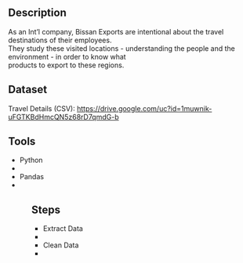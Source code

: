 ## Description
As an Int’l company, Bissan Exports are intentional about the travel destinations of their employees.<br>
They study these visited locations - understanding the people and the environment - in order to know
what <br>products to export to these regions.

## Dataset
Travel Details (CSV): https://drive.google.com/uc?id=1muwnik-uFGTKBdHmcQN5z68rD7qmdG-b

## Tools
<ul>
    <li>Python<li/>
    <li>Pandas<li/>
<ul/>

## Steps
<ul>
    <li>Extract Data<li/>
    <li>Clean Data<li/>
<ul/>
